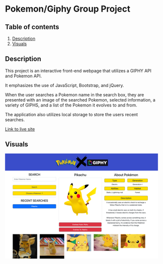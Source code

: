 # Pokemon/Giphy Group Project

## Table of contents
1. [Description](#description)
2. [Visuals](#visuals)

## Description
This project is an interactive front-end webpage that utilizes a GIPHY API and Pokemon API.

It emphasizes the use of JavaScript, Bootstrap, and jQuery.

When the user searches a Pokemon name in the search box, they are presented with an image of the searched Pokemon, selected information, a variety of GIPHS, and a list of the Pokemon it evolves to and from.  

The application also utilizes local storage to store the users recent searches. 

[Link to live site](https://bbelk.github.io/Pokemon-Giphy-API/) 

## Visuals
![Alt text](./assets/Pokemon-Giphy%20(1).png "Website Screenshot")